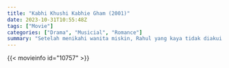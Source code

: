```yaml
---
title: "Kabhi Khushi Kabhie Gham (2001)"
date: 2023-10-31T10:55:48Z
tags: ["Movie"]
categories: ["Drama", "Musicial", "Romance"]
summary: "Setelah menikahi wanita miskin, Rahul yang kaya tidak diakui oleh ayahnya dan pindah ke London untuk membangun kehidupan baru. Bertahun-tahun kemudian, adik laki-lakinya yang kini sudah dewasa, Rohan, memulai misi untuk membawa Rahul kembali ke rumah dan menyatukan kembali keluarganya."
---
```


<mux-player stream-type="on-demand"
src="https://kp3d-my.sharepoint.com/personal/ryoo_kp3d_onmicrosoft_com/_layouts/15/download.aspx?share=EcS0P857yQlPpn9LuTW8p9IB4LwQQC4fpl1_6Dsrrt2ydQ" prefer-playback="mse" controls>

</mux-player>


{{< movieinfo id="10757" >}}

<script src="https://cdn.jsdelivr.net/npm/@mux/mux-player"></script>

 <script type="application/ld+json ">
{
"@context": "https://schema.org/",
"@type": "VideoObject",
"name": "Kabhi Khushi Kabhie Gham (2001)",
"contentUrl": "https://stream.mux.com/TTAdusbcLjSWIy5G1c9q3xq1MHbLcP43FJ5CaE02JeWE.m3u8",
"thumbnailUrl": "https://www.themoviedb.org/t/p/original/c3mQ7snGU7sXGdg36ctiaaFbpxB.jpg?width=314&fit_mode=preserve&time=25",
"uploadDate": "2023-10-31T10:55:48Z",
}

</script>